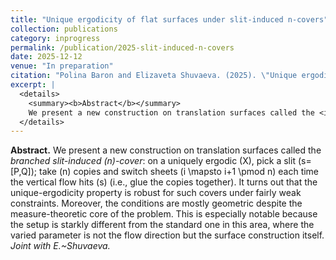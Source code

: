 ```yaml
---
title: "Unique ergodicity of flat surfaces under slit-induced n-covers"
collection: publications
category: inprogress
permalink: /publication/2025-slit-induced-n-covers
date: 2025-12-12
venue: "In preparation"
citation: "Polina Baron and Elizaveta Shuvaeva. (2025). \"Unique ergodicity of flat surfaces under slit-induced n-covers.\" <i>In preparation</i>."
excerpt: |
  <details>
    <summary><b>Abstract</b></summary>
    We present a new construction on translation surfaces called the <i>branched slit-induced \(n\)-cover</i>: on a uniquely ergodic \(X\), pick a slit \(s=[P,Q]\); take n copies and switch sheets \(i \mapsto i+1 \pmod n\) each time the vertical flow hits \(s\) (i.e., glue the copies together). Unique ergodicity is shown to be robust for such covers under fairly weak constraints. Moreover, the conditions are mostly geometric despite the measure-theoretic core of the problem—particularly notable because the varied parameter here is not the flow direction (as is standard in the field) but the new surface construction itself. <i>Joint with Elizaveta/i>
  </details>
---
```


**Abstract.** We present a new construction on translation surfaces called the *branched slit-induced \(n\)-cover*: on a uniquely ergodic \(X\), pick a slit \(s=[P,Q]\); take \(n\) copies and switch sheets \(i \mapsto i+1 \pmod n\) each time the vertical flow hits \(s\) (i.e., glue the copies together). It turns out that the unique-ergodicity property is robust for such covers under fairly weak constraints. Moreover, the conditions are mostly geometric despite the measure-theoretic core of the problem. This is especially notable because the setup is starkly different from the standard one in this area, where the varied parameter is not the flow direction but the surface construction itself. *Joint with E.~Shuvaeva.*
